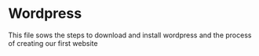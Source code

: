 # Wordpress
This file sows the steps to download and install wordpress and the process of creating our first website
